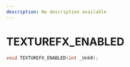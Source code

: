 ```yaml
---
description: No description available 
---
```


# TEXTUREFX_ENABLED

```cpp
void TEXTUREFX_ENABLED(int _Unk0);
```